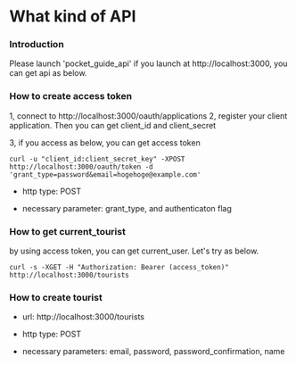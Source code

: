 # What kind of API

### Introduction

Please launch 'pocket_guide_api'
if you launch at http://localhost:3000, you can get api as below.

### How to create access token

1, connect to http://localhost:3000/oauth/applications
2, register your client application. Then you can get client_id and client_secret

3, if you access as below, you can get access token

```
curl -u "client_id:client_secret_key" -XPOST http://localhost:3000/oauth/token -d 'grant_type=password&email=hogehoge@example.com'

```

- http type: POST

- necessary parameter: grant_type, and authenticaton flag


### How to get current_tourist

by using access token, you can get current_user.
Let's try as below.

```
curl -s -XGET -H "Authorization: Bearer (access_token)" http://localhost:3000/tourists
```

### How to create tourist

- url: http://localhost:3000/tourists

- http type: POST

- necessary parameters: email, password, password_confirmation, name

